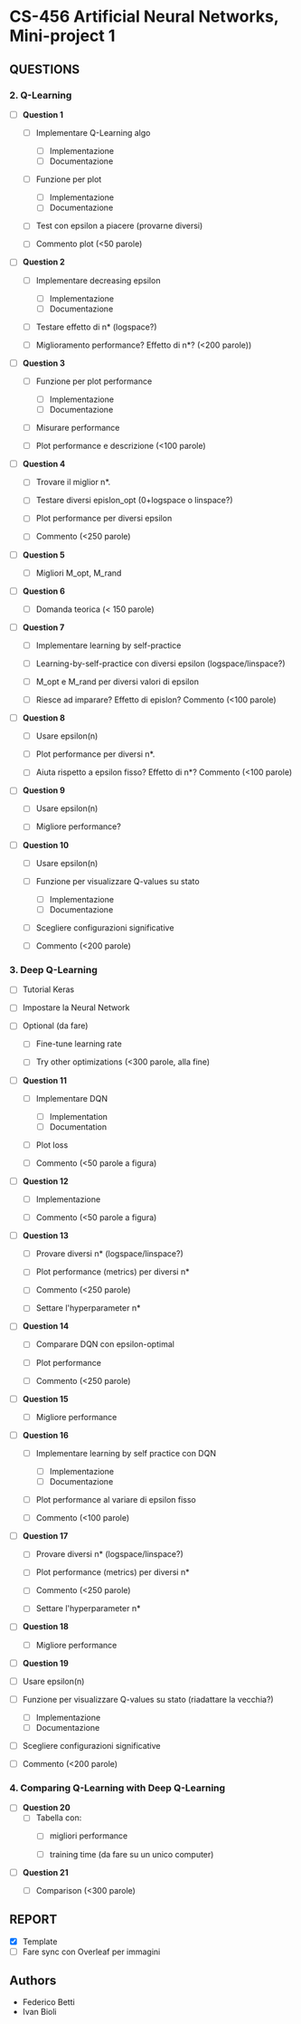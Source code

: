 # CS-456 Artificial Neural Networks, Mini-project 1
## QUESTIONS
### 2. Q-Learning
- [ ] **Question 1**
  - [ ] Implementare Q-Learning algo
    - [ ] Implementazione
    - [ ] Documentazione 
  - [ ] Funzione per plot
    - [ ] Implementazione
    - [ ] Documentazione 
  - [ ] Test con epsilon a piacere (provarne diversi)
  - [ ] Commento plot (<50 parole)


- [ ] **Question 2**
  - [ ] Implementare decreasing epsilon
    - [ ] Implementazione
    - [ ] Documentazione 
  - [ ] Testare effetto di n* (logspace?)
  - [ ] Miglioramento performance? Effetto di n*? (<200 parole))


- [ ] **Question 3**
  - [ ] Funzione per plot performance
    - [ ] Implementazione
    - [ ] Documentazione 
  - [ ] Misurare performance
  - [ ] Plot performance e descrizione (<100 parole)


- [ ] **Question 4**
  - [ ] Trovare il miglior n*.
  - [ ] Testare diversi epislon_opt (0+logspace o linspace?)
  - [ ] Plot performance per diversi epsilon
  - [ ] Commento (<250 parole)

  
- [ ] **Question 5**
  - [ ] Migliori M_opt, M_rand


- [ ] **Question 6**
  - [ ] Domanda teorica (< 150 parole)


- [ ] **Question 7**
  - [ ] Implementare learning by self-practice
  - [ ] Learning-by-self-practice con diversi epsilon (logspace/linspace?)
  - [ ] M_opt e M_rand per diversi valori di epsilon
  - [ ] Riesce ad imparare? Effetto di epislon? Commento (<100 parole)


- [ ] **Question 8**
  - [ ] Usare epsilon(n)
  - [ ] Plot performance per diversi n*.
  - [ ] Aiuta rispetto a epsilon fisso? Effetto di n*?  Commento (<100 parole)
 
 
- [ ] **Question 9**
  - [ ] Usare epsilon(n)
  - [ ] Migliore performance?


- [ ] **Question 10**
  - [ ] Usare epsilon(n)
  - [ ] Funzione per visualizzare Q-values su stato
    - [ ] Implementazione
    - [ ] Documentazione
  - [ ] Scegliere configurazioni significative
  - [ ] Commento (<200 parole)
  

### 3. Deep Q-Learning
- [ ] Tutorial Keras
- [ ] Impostare la Neural Network


- [ ] Optional (da fare)
  - [ ] Fine-tune learning rate
  - [ ] Try other optimizations (<300 parole, alla fine)


- [ ] **Question 11**
  - [ ] Implementare DQN
    - [ ] Implementation
    - [ ] Documentation
  - [ ] Plot loss
  - [ ] Commento (<50 parole a figura)


- [ ] **Question 12**
  - [ ] Implementazione
  - [ ] Commento (<50 parole a figura)

  
- [ ] **Question 13**
  - [ ] Provare diversi n* (logspace/linspace?)
  - [ ] Plot performance (metrics) per diversi n*
  - [ ] Commento (<250 parole)
  - [ ] Settare l'hyperparameter n*


- [ ] **Question 14**
  - [ ] Comparare DQN con epsilon-optimal
  - [ ] Plot performance
  - [ ] Commento (<250 parole)


- [ ] **Question 15**
  - [ ] Migliore performance


- [ ] **Question 16**
  - [ ] Implementare learning by self practice con DQN
    - [ ] Implementazione
    - [ ] Documentazione
  - [ ] Plot performance al variare di epsilon fisso
  - [ ] Commento (<100 parole)


- [ ] **Question 17**
  - [ ] Provare diversi n* (logspace/linspace?)
  - [ ] Plot performance (metrics) per diversi n*
  - [ ] Commento (<250 parole)
  - [ ] Settare l'hyperparameter n*


- [ ] **Question 18**
  - [ ] Migliore performance


- [ ] **Question 19**
 - [ ] Usare epsilon(n)
  - [ ] Funzione per visualizzare Q-values su stato (riadattare la vecchia?)
    - [ ] Implementazione
    - [ ] Documentazione
  - [ ] Scegliere configurazioni significative
  - [ ] Commento (<200 parole)

### 4. Comparing Q-Learning with Deep Q-Learning
- [ ] **Question 20**
  - [ ] Tabella con: 
    - [ ] migliori performance
    - [ ] training time (da fare su un unico computer)


- [ ] **Question 21**
  - [ ] Comparison (<300 parole)


## REPORT
- [x] Template
- [ ] Fare sync con Overleaf per immagini 

## Authors
- Federico Betti
- Ivan Bioli
